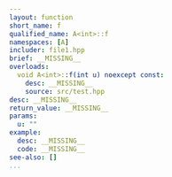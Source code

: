 ```yaml
---
layout: function
short_name: f
qualified_name: A<int>::f
namespaces: [A]
includer: file1.hpp
brief: __MISSING__
overloads:
  void A<int>::f(int u) noexcept const:
    desc: __MISSING__
    source: src/test.hpp
desc: __MISSING__
return_value: __MISSING__
params:
  u: ""
example:
  desc: __MISSING__
  code: __MISSING__
see-also: []
...
```

